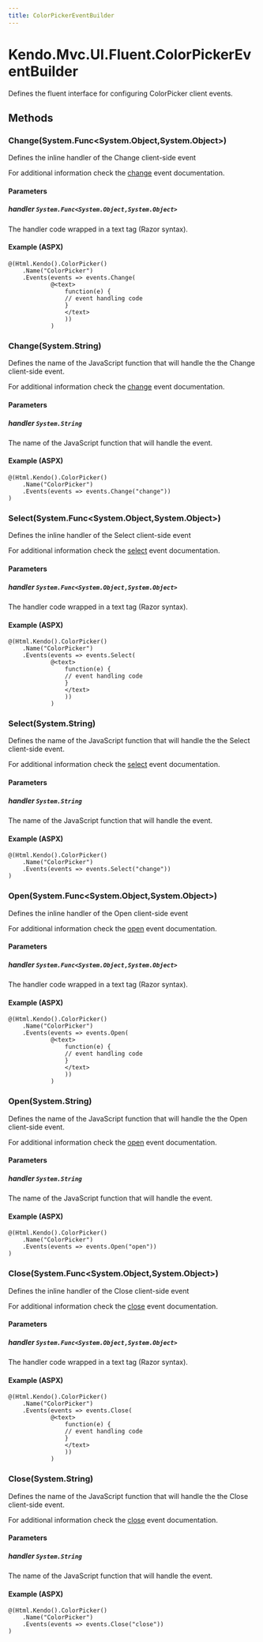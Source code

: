 ```yaml
---
title: ColorPickerEventBuilder
---
```


# Kendo.Mvc.UI.Fluent.ColorPickerEventBuilder
Defines the fluent interface for configuring ColorPicker client events.




## Methods


### Change(System.Func\<System.Object,System.Object\>)
Defines the inline handler of the Change client-side event

For additional information check the [change](/api/web/colorpicker#events-change) event documentation.


#### Parameters

##### handler `System.Func<System.Object,System.Object>`
The handler code wrapped in a text tag (Razor syntax).




#### Example (ASPX)
    @(Html.Kendo().ColorPicker()
        .Name("ColorPicker")
        .Events(events => events.Change(
                @<text>
                    function(e) {
                    // event handling code
                    }
                    </text>
                    ))
                )


### Change(System.String)
Defines the name of the JavaScript function that will handle the the Change client-side event.

For additional information check the [change](/api/web/colorpicker#events-change) event documentation.


#### Parameters

##### handler `System.String`
The name of the JavaScript function that will handle the event.




#### Example (ASPX)
    @(Html.Kendo().ColorPicker()
        .Name("ColorPicker")
        .Events(events => events.Change("change"))
    )


### Select(System.Func\<System.Object,System.Object\>)
Defines the inline handler of the Select client-side event

For additional information check the [select](/api/web/colorpicker#events-select) event documentation.


#### Parameters

##### handler `System.Func<System.Object,System.Object>`
The handler code wrapped in a text tag (Razor syntax).




#### Example (ASPX)
    @(Html.Kendo().ColorPicker()
        .Name("ColorPicker")
        .Events(events => events.Select(
                @<text>
                    function(e) {
                    // event handling code
                    }
                    </text>
                    ))
                )


### Select(System.String)
Defines the name of the JavaScript function that will handle the the Select client-side event.

For additional information check the [select](/api/web/colorpicker#events-select) event documentation.


#### Parameters

##### handler `System.String`
The name of the JavaScript function that will handle the event.




#### Example (ASPX)
    @(Html.Kendo().ColorPicker()
        .Name("ColorPicker")
        .Events(events => events.Select("change"))
    )


### Open(System.Func\<System.Object,System.Object\>)
Defines the inline handler of the Open client-side event

For additional information check the [open](/api/web/colorpicker#events-open) event documentation.


#### Parameters

##### handler `System.Func<System.Object,System.Object>`
The handler code wrapped in a text tag (Razor syntax).




#### Example (ASPX)
    @(Html.Kendo().ColorPicker()
        .Name("ColorPicker")
        .Events(events => events.Open(
                @<text>
                    function(e) {
                    // event handling code
                    }
                    </text>
                    ))
                )


### Open(System.String)
Defines the name of the JavaScript function that will handle the the Open client-side event.

For additional information check the [open](/api/web/colorpicker#events-open) event documentation.


#### Parameters

##### handler `System.String`
The name of the JavaScript function that will handle the event.




#### Example (ASPX)
    @(Html.Kendo().ColorPicker()
        .Name("ColorPicker")
        .Events(events => events.Open("open"))
    )


### Close(System.Func\<System.Object,System.Object\>)
Defines the inline handler of the Close client-side event

For additional information check the [close](/api/web/colorpicker#events-close) event documentation.


#### Parameters

##### handler `System.Func<System.Object,System.Object>`
The handler code wrapped in a text tag (Razor syntax).




#### Example (ASPX)
    @(Html.Kendo().ColorPicker()
        .Name("ColorPicker")
        .Events(events => events.Close(
                @<text>
                    function(e) {
                    // event handling code
                    }
                    </text>
                    ))
                )


### Close(System.String)
Defines the name of the JavaScript function that will handle the the Close client-side event.

For additional information check the [close](/api/web/colorpicker#events-close) event documentation.


#### Parameters

##### handler `System.String`
The name of the JavaScript function that will handle the event.




#### Example (ASPX)
    @(Html.Kendo().ColorPicker()
        .Name("ColorPicker")
        .Events(events => events.Close("close"))
    )



